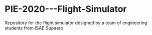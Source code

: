# PIE-2020---Flight-Simulator
Repository for the flight simulator designed by a team of engineering students from ISAE Supaero
